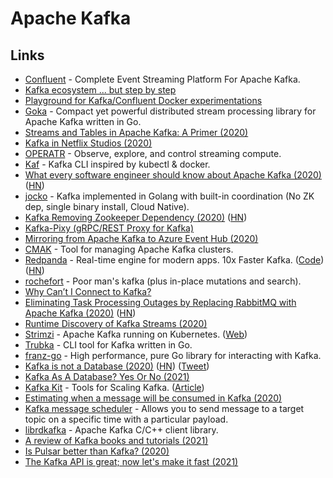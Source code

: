 # Apache Kafka

## Links

* [Confluent](https://www.confluent.io/) - Complete Event Streaming Platform For Apache Kafka.
* [Kafka ecosystem ... but step by step](https://github.com/framiere/a-kafka-story)
* [Playground for Kafka/Confluent Docker experimentations](https://github.com/vdesabou/kafka-docker-playground)
* [Goka](https://github.com/lovoo/goka) - Compact yet powerful distributed stream processing library for Apache Kafka written in Go.
* [Streams and Tables in Apache Kafka: A Primer \(2020\)](https://www.confluent.io/blog/kafka-streams-tables-part-1-event-streaming/)
* [Kafka in Netflix Studios \(2020\)](https://www.confluent.io/blog/how-kafka-is-used-by-netflix/)
* [OPERATR](https://operatr.io/) - Observe, explore, and control streaming compute.
* [Kaf](https://github.com/birdayz/kaf) - Kafka CLI inspired by kubectl & docker.
* [What every software engineer should know about Apache Kafka \(2020\)](https://www.michael-noll.com/blog/2020/01/16/what-every-software-engineer-should-know-about-apache-kafka-fundamentals/) \([HN](https://news.ycombinator.com/item?id=23206566)\)
* [jocko](https://github.com/travisjeffery/jocko) - Kafka implemented in Golang with built-in coordination \(No ZK dep, single binary install, Cloud Native\).
* [Kafka Removing Zookeeper Dependency \(2020\)](https://www.confluent.io/blog/removing-zookeeper-dependency-in-kafka/) \([HN](https://news.ycombinator.com/item?id=23207377)\)
* [Kafka-Pixy \(gRPC/REST Proxy for Kafka\)](https://github.com/mailgun/kafka-pixy)
* [Mirroring from Apache Kafka to Azure Event Hub \(2020\)](https://strimzi.io/blog/2020/05/14/mirror-kafka-eventhub/)
* [CMAK](https://github.com/yahoo/CMAK) - Tool for managing Apache Kafka clusters.
* [Redpanda](https://vectorized.io/) - Real-time engine for modern apps. 10x Faster Kafka. \([Code](https://github.com/vectorizedio/redpanda)\) \([HN](https://news.ycombinator.com/item?id=25075739)\)
* [rochefort](https://github.com/jackdoe/rochefort) - Poor man's kafka \(plus in-place mutations and search\).
* [Why Can’t I Connect to Kafka?](https://www.confluent.io/blog/kafka-client-cannot-connect-to-broker-on-aws-on-docker-etc/)
* [Eliminating Task Processing Outages by Replacing RabbitMQ with Apache Kafka \(2020\)](https://doordash.engineering/2020/09/03/eliminating-task-processing-outages-with-kafka/) \([HN](https://news.ycombinator.com/item?id=24699534)\)
* [Runtime Discovery of Kafka Streams \(2020\)](https://www.youtube.com/watch?v=685MVJX9r5M)
* [Strimzi](https://github.com/strimzi/strimzi-kafka-operator) - Apache Kafka running on Kubernetes. \([Web](https://strimzi.io/)\)
* [Trubka](https://github.com/xitonix/trubka) - CLI tool for Kafka written in Go.
* [franz-go](https://github.com/twmb/franz-go) - High performance, pure Go library for interacting with Kafka.
* [Kafka is not a Database \(2020\)](https://materialize.com/kafka-is-not-a-database/) \([HN](https://news.ycombinator.com/item?id=25346851)\) \([Tweet](https://twitter.com/martinkl/status/1336336852890963977)\)
* [Kafka As A Database? Yes Or No \(2021\)](https://davidxiang.com/2021/01/10/kafka-as-a-database/)
* [Kafka Kit](https://github.com/DataDog/kafka-kit) - Tools for Scaling Kafka. \([Article](https://www.datadoghq.com/blog/engineering/introducing-kafka-kit-tools-for-scaling-kafka/)\)
* [Estimating when a message will be consumed in Kafka \(2020\)](https://techblog.cdiscount.com/estimating-when-a-message-will-be-consumed-in-kafka/)
* [Kafka message scheduler](https://github.com/etf1/kafka-message-scheduler) - Allows you to send message to a target topic on a specific time with a particular payload.
* [librdkafka](https://github.com/edenhill/librdkafka) - Apache Kafka C/C++ client library.
* [A review of Kafka books and tutorials \(2021\)](https://stambros.medium.com/the-ultimate-knowledge-trove-2bed285dc23e)
* [Is Pulsar better than Kafka? \(2020\)](https://www.kai-waehner.de/blog/2020/06/09/apache-kafka-versus-apache-pulsar-event-streaming-comparison-features-myths-explored/)
* [The Kafka API is great; now let's make it fast \(2021\)](https://vectorized.io/blog/fast-and-safe/)

